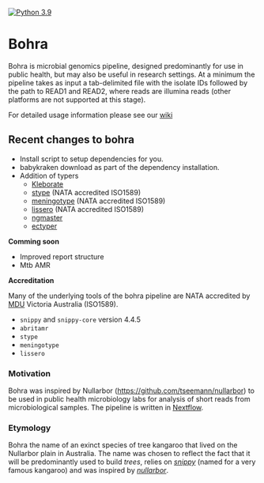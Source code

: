 <!-- [![CircleCI](https://circleci.com/gh/MDU-PHL/bohra.svg?style=svg&circle-token=530799cb0764519fc65966ab48bac7e0d02f3688)](https://circleci.com/gh/MDU-PHL/bohra) -->
[![Python 3.9](https://img.shields.io/badge/python-3.9-blue.svg)](https://www.python.org/downloads/release/python-390/)


# Bohra

Bohra is microbial genomics pipeline, designed predominantly for use in public health, but may also be useful in research settings. At a minimum the pipeline takes as input a tab-delimited file with the isolate IDs followed by the path to READ1 and READ2, where reads are illumina reads (other platforms are not supported at this stage).

For detailed usage information please see our [wiki](https://github.com/MDU-PHL/bohra/wiki)

## Recent changes to bohra
* Install script to setup dependencies for you.
* babykraken download as part of the dependency installation.
* Addition of typers
    * [Kleborate](https://github.com/klebgenomics/Kleborate/wiki)
    * [stype](https://github.com/MDU-PHLsalmonella_typing) (NATA accredited ISO1589)
    * [meningotype](https://github.com/MDU-PHL/meningotype) (NATA accredited ISO1589)
    * [lissero](https://github.com/MDU-PHL/lissero) (NATA accredited ISO1589)
    * [ngmaster](https://github.com/MDU-PHL/ngmaster)
    * [ectyper](https://github.com/phac-nml/ecoli_serotyping)

**Comming soon**

* Improved report structure
* Mtb AMR


**Accreditation**

Many of the underlying tools of the bohra pipeline are NATA accredited by [MDU](https://biomedicalsciences.unimelb.edu.au/departments/microbiology-Immunology/research/services/) Victoria Australia (ISO1589).

* `snippy` and `snippy-core` version 4.4.5  
* `abritamr` 
* `stype`
* `meningotype`
* `lissero`

### Motivation

Bohra was inspired by Nullarbor (https://github.com/tseemann/nullarbor) to be used in public health microbiology labs for analysis of short reads from microbiological samples. The pipeline is written in [Nextflow](https://www.nextflow.io).

### Etymology

Bohra the name of an exinct species of tree kangaroo that lived on the Nullarbor plain in Australia. The name was chosen to reflect the fact that it will be predominantly used to build *trees*, relies on [*snippy*](https://github.com/tseemann/snippy) (named for a very famous kangaroo) and was inspired by [*nullarbor*](https://github.com/tseemann/nullarbor). 


